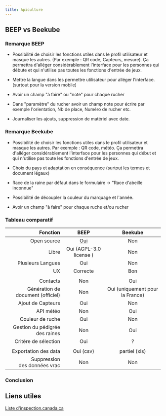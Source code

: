 ```yaml
---
title: Apiculture 
---
```

## BEEP vs Beekube
### Remarque BEEP

- Possibilité de choisir les fonctions utiles dans le profil utilisateur et masque les autres. (Par exemple : QR code, Capteurs, mesure). 
  Ça permettra d'alléger considérablement l'interface pour les personnes qui débute et qui n'utilise pas toutes les fonctions d'entrée de jeux.

- Mettre la langue dans les permettre utilisateur pour alléger l'interface. (surtout pour la version mobile)

- Avoir un champ "à faire" ou "note" pour chaque rucher

- Dans "paramètre" du rucher avoir un champ note pour écrire par exemple l'orientation, Nb de place, Numéro de rucher etc.

- Journaliser les ajouts, suppression de matériel avec date.


### Remarque Beekube

- Possibilité de choisir les fonctions utiles dans le profil utilisateur et masque les autres. 
  Par exemple : QR code, météo. Ça permettra d'alléger considérablement l'interface pour les personnes qui début et qui n'utilise pas toute les fonctions d'entrée de jeux.

- Choix du pays et adaptation en conséquence (surtout les termes et document légaux)

- Race de la raine par défaut dans le formulaire -> "Race d'abeille inconnue"
- Possibilité de découpler la couleur du marquage et l'année. 
- Avoir un champ "à faire" pour chaque ruche et/ou rucher

### Tableau comparatif

| Fonction                         | BEEP                                  | Beekube                       |
| --------------------------------:|:-------------------------------------:|:-----------------------------:|
| Open source                      | [Oui](https://github.com/beepnl/BEEP) | Non                           |
| Libre                            | Oui (AGPL-3.0 license )               | Non                           |
| Plusieurs Langues                | Oui                                   | Non                           |
| UX                               | Correcte                              | Bon                           |
|                                  |                                       |                               |
| Contacts                         | Non                                   | Oui                           |
| Génération de document (officiel) | Non                                  | Oui (uniquement pour la France) |
| Ajout de Capteurs                | Oui                                   | Non                           |
| API météo                        | Non                                   | Oui                           |
| Couleur de ruche                 | Oui                                   | Non                           |
| Gestion du pédigrée des raines   | Non                                   | Oui                           |
| Critère de sélection             | Oui                                   | ?                             |
|                                  |                                       |                               |
| Exportation des data             | Oui (csv)                             | partiel (xls)                 |
| Suppression <br/>des données vrac  | Non                                 | Non                           |


### Conclusion

## Liens utiles

[Liste d'inspection.canada.ca](https://inspection.canada.ca/sante-des-animaux/animaux-terrestres/biosecurite/normes-et-principes/guide-du-producteur-d-abeilles-domestiques-norme/fra/1378390483360/1378390541968?chap=0#c12)
